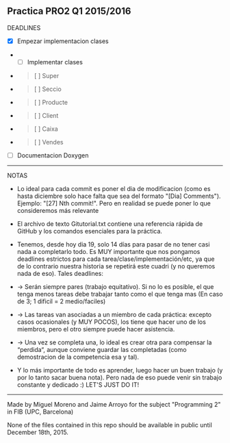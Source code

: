 Practica PRO2 Q1 2015/2016
--------------------------
DEADLINES
* [X] Empezar implementacion clases
* * [ ] Implementar clases
* > [ ] Super
* > [ ] Seccio
* > [ ] Producte
* > [ ] Client
* > [ ] Caixa
* > [ ] Vendes
* [ ] Documentacion Doxygen

--------------------------
NOTAS
* Lo ideal para cada commit es poner el dia de modificacion (como es hasta diciembre solo hace falta que sea del formato "[Dia] Comments"). Ejemplo: "[27] Nth commit!". Pero en realidad se puede poner lo que consideremos más relevante
* El archivo de texto Gitutorial.txt contiene una referencia rápida de GitHub y los comandos esenciales para la práctica.

* Tenemos, desde hoy dia 19, solo 14 días para pasar de no tener casi nada a completarlo todo. Es MUY importante que nos pongamos deadlines estrictos para cada tarea/clase/implementación/etc, ya que de lo contrario nuestra historia se repetirá este cuadri (y no queremos nada de eso). Tales deadlines:
* -> Serán siempre pares (trabajo equitativo). Si no lo es posible, el que tenga menos tareas debe trabajar tanto como el que tenga mas (En caso de 3; 1 dificil = 2 medio/faciles)
* -> Las tareas van asociadas a un miembro de cada práctica: excepto casos ocasionales (y MUY POCOS), los tiene que hacer uno de los miembros, pero el otro siempre puede hacer asistencia.
* -> Una vez se completa una, lo ideal es crear otra para compensar la “perdida“, aunque conviene guardar las completadas (como demostracion de la competencia esa y tal).
* Y lo más importante de todo es aprender, luego hacer un buen trabajo (y por lo tanto sacar buena nota). Pero nada de eso puede venir sin trabajo constante y dedicado :) LET'S JUST DO IT!


--------------------------
Made by Miguel Moreno and Jaime Arroyo for the subject "Programming 2" in FIB (UPC, Barcelona)

None of the files contained in this repo should be available in public until December 18th, 2015.
